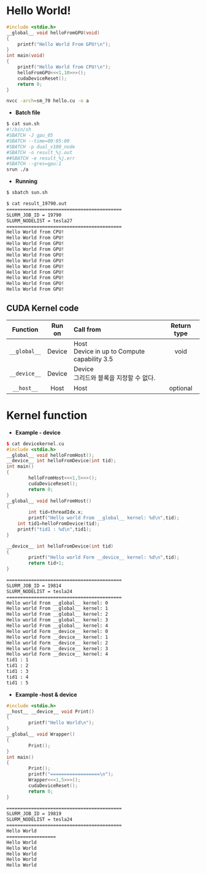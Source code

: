 # Hello World!

```c
#include <stdio.h>
__global__ void helloFromGPU(void)
{
    printf("Hello World From GPU!\n");
}
int main(void)
{
    printf("Hello World from CPU!\n");
    helloFromGPU<<<1,10>>>();
    cudaDeviceReset();
    return 0;
}
```
```sh
nvcc -arch=sm_70 hello.cu -o a
```

- **Batch file**
```sh
$ cat sun.sh
#!/bin/sh
#SBATCH -J gpu_05
#SBATCH --time=00:05:00
#SBATCH -p dual_v100_node
#SBATCH -o result_%j.out
##SBATCH -e result_%j.err
#SBATCH --gres=gpu:1
srun ./a
```
- **Running**
```sh
$ sbatch sun.sh
```
```sh
$ cat result_19790.out
==========================================
SLURM_JOB_ID = 19790
SLURM_NODELIST = tesla27
==========================================
Hello World from CPU!
Hello World From GPU!
Hello World From GPU!
Hello World From GPU!
Hello World From GPU!
Hello World From GPU!
Hello World From GPU!
Hello World From GPU!
Hello World From GPU!
Hello World From GPU!
Hello World From GPU!
```
## CUDA Kernel code
Function | Run on | Call from| Return type
:-:|:-:|:-|:-:
`__global__` | Device | Host <br> Device in up to Compute capability 3.5 | void
`__device__` | Device | Device <br> 그리드와 블록을 지정할 수 없다. |
`__host__` | Host | Host | optional

# Kernel function

- **Example - device**
```cu
$ cat devicekernel.cu
#include <stdio.h>
__global__ void helloFromHost();
__device__ int helloFromDevice(int tid);
int main()
{
        helloFromHost<<<1,5>>>();
        cudaDeviceReset();
        return 0;
}
__global__ void helloFromHost()
{
        int tid=threadIdx.x;
        printf("Hello world From __global__ kernel: %d\n",tid);
    int tid1=helloFromDevice(tid);
    printf("tid1 : %d\n",tid1);
}

__device__ int helloFromDevice(int tid)
{
        printf("Hello world Form __device__ kernel: %d\n",tid);
        return tid+1;
}
```
```sh
==========================================
SLURM_JOB_ID = 19814
SLURM_NODELIST = tesla24
==========================================
Hello world From __global__ kernel: 0
Hello world From __global__ kernel: 1
Hello world From __global__ kernel: 2
Hello world From __global__ kernel: 3
Hello world From __global__ kernel: 4
Hello world Form __device__ kernel: 0
Hello world Form __device__ kernel: 1
Hello world Form __device__ kernel: 2
Hello world Form __device__ kernel: 3
Hello world Form __device__ kernel: 4
tid1 : 1
tid1 : 2
tid1 : 3
tid1 : 4
tid1 : 5
```

- **Example -host & device**
```cu
#include <stdio.h>
__host__ __device__ void Print()
{
        printf("Hello World\n");
}
__global__ void Wrapper()
{
        Print();
}
int main()
{
        Print();
        printf("==================\n");
        Wrapper<<<1,5>>>();
        cudaDeviceReset();
        return 0;
}
```
```sh
==========================================
SLURM_JOB_ID = 19819
SLURM_NODELIST = tesla24
==========================================
Hello World
==================
Hello World
Hello World
Hello World
Hello World
Hello World
```
